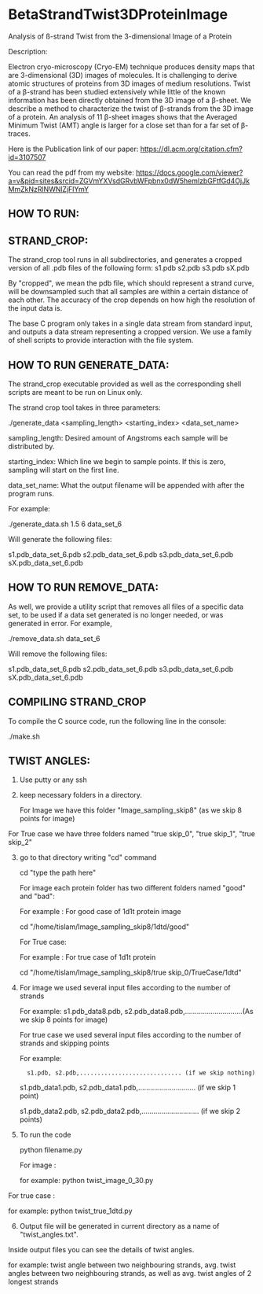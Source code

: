 # BetaStrandTwist3DProteinImage
Analysis of ß-strand Twist from the 3-dimensional Image of a Protein

Description: 

Electron cryo-microscopy (Cryo-EM) technique produces density maps that are 3-dimensional (3D) images of molecules. It is challenging to derive atomic structures of proteins from 3D images of medium resolutions. Twist of a β-strand has been studied extensively while little of the known information has been directly obtained from the 3D image of a β-sheet. We describe a method to characterize the twist of β-strands from the 3D image of a protein. An analysis of 11 β-sheet images shows that the Averaged Minimum Twist (AMT) angle is larger for a close set than for a far set of β-traces.

Here is the Publication link of our paper: https://dl.acm.org/citation.cfm?id=3107507

You can read the pdf from my website: https://docs.google.com/viewer?a=v&pid=sites&srcid=ZGVmYXVsdGRvbWFpbnx0dW5hemlzbGFtfGd4OjJkMmZkNzRlNWNlZjFlYmY


HOW TO RUN:
--------------------------------------------------------------------------------

STRAND_CROP:
--------------------------------------------------------------------------------
The strand_crop tool runs in all subdirectories, and generates a cropped version
of all .pdb files of the following form:
s1.pdb
s2.pdb
s3.pdb
sX.pdb

By "cropped", we mean the pdb file, which should represent a strand curve,
will be downsampled such that all samples are within a certain distance of each
other. The accuracy of the crop depends on how high the resolution of the input
data is.

The base C program only takes in a single data stream from standard input, and 
outputs a data stream representing a cropped version. We use a family of shell 
scripts to provide interaction with the file system.


HOW TO RUN GENERATE_DATA:
--------------------------------------------------------------------------------
The strand_crop executable provided as well as the corresponding shell scripts
are meant to be run on Linux only.

The strand crop tool takes in three parameters:

./generate_data <sampling_length> <starting_index> <data_set_name>


sampling_length: Desired amount of Angstroms each sample will be distributed by.

starting_index:  Which line we begin to sample points.  If this is zero, 
				     sampling will start on the first line.

data_set_name:   What the output filename will be appended with after the 
                     program runs.

For example:

./generate_data.sh 1.5 6 data_set_6

Will generate the following files:

s1.pdb_data_set_6.pdb
s2.pdb_data_set_6.pdb
s3.pdb_data_set_6.pdb
sX.pdb_data_set_6.pdb

HOW TO RUN REMOVE_DATA:
--------------------------------------------------------------------------------
As well, we provide a utility script that removes all files of a specific data
set, to be used if a data set generated is no longer needed, or was generated in
error.  For example,

./remove_data.sh data_set_6

Will remove the following files:

s1.pdb_data_set_6.pdb
s2.pdb_data_set_6.pdb
s3.pdb_data_set_6.pdb
sX.pdb_data_set_6.pdb

COMPILING STRAND_CROP
--------------------------------------------------------------------------------
To compile the C source code, run the following line in the console:

./make.sh


TWIST ANGLES:
--------------------------------------------------------------------------------
1) Use putty or any ssh 

2) keep necessary folders in a directory.

	For Image we have this folder "Image_sampling_skip8" (as we skip 8 points for image)
	
  For True case we have three folders named "true skip_0", "true skip_1", "true skip_2"

3) go to that directory writing "cd" command
   
    cd "type the path  here"
	
   For image each protein folder has two different folders named "good" and "bad":
   
   For example : For good case of 1d1t protein image
   
   cd "/home/tislam/Image_sampling_skip8/1dtd/good"
	
   
   For True case: 
  
   For example : For true case of 1d1t protein 
   
   cd "/home/tislam/Image_sampling_skip8/true skip_0/TrueCase/1dtd"

4) For image we used several input files according to the number of strands 

	For example: s1.pdb_data8.pdb, s2.pdb_data8.pdb,.............................(As we skip 8 points for image)
	
   For true case we used several input files according to the number of strands and skipping points 

	For example: 
  
         s1.pdb, s2.pdb,............................. (if we skip nothing)
	 
	 s1.pdb_data1.pdb, s2.pdb_data1.pdb,............................. (if we skip 1 point)
	 
	 s1.pdb_data2.pdb, s2.pdb_data2.pdb,............................. (if we skip 2 points)
   
5) To run the code 

	python filename.py
	
	For image :
	 
   for example: python twist_image_0_30.py 
	
  For true case :
	 
   for example: python twist_true_1dtd.py 

6) Output file will be generated in current directory as a name of "twist_angles.txt".

  Inside output files you can see the details of twist angles.
	
  for example: twist angle between two neighbouring strands, avg. twist angles between two neighbouring strands,
	as well as avg. twist angles of 2 longest strands
